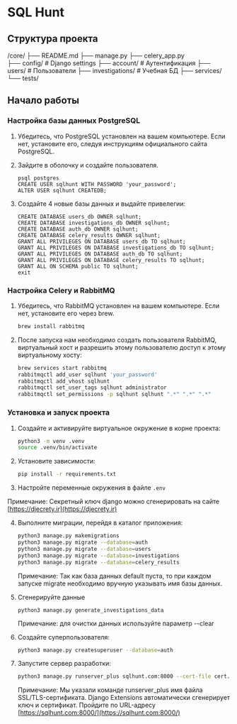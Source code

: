 # SQL Hunt

## Структура проекта

/core/
├── README.md
├── manage.py
├── celery_app.py        
├── config/              # Django settings
├── account/             # Аутентификация
├── users/               # Пользователи
├── investigations/      # Учебная БД
├── services/            
└── tests/               

## Начало работы

### Настройка базы данных PostgreSQL

1. Убедитесь, что PostgreSQL установлен на
 вашем компьютере. Если нет, установите его, следуя инструкциям официального сайта PostgreSQL.

2. Зайдите в оболочку и создайте пользователя.

   ```psql
   psql postgres 
   CREATE USER sqlhunt WITH PASSWORD 'your_password';
   ALTER USER sqlhunt CREATEDB;
   ```
3. Создайте 4 новые базы данных и выдайте привелегии:

   ```psql
   CREATE DATABASE users_db OWNER sqlhunt;
   CREATE DATABASE investigations_db OWNER sqlhunt;
   CREATE DATABASE auth_db OWNER sqlhunt;
   CREATE DATABASE celery_results OWNER sqlhunt;
   GRANT ALL PRIVILEGES ON DATABASE users_db TO sqlhunt;
   GRANT ALL PRIVILEGES ON DATABASE investigations_db TO sqlhunt;
   GRANT ALL PRIVILEGES ON DATABASE auth_db TO sqlhunt;
   GRANT ALL PRIVILEGES ON DATABASE celery_results TO sqlhunt;
   GRANT ALL ON SCHEMA public TO sqlhunt;
   exit
   ```

### Настройка Celery и RabbitMQ

1. Убедитесь, что RabbitMQ установлен на
 вашем компьютере. Если нет, установите егo через brew.

    ```bash
    brew install rabbitmq
    ```

2. После запуска нам необходимо создать пользователя RabbitMQ, виртуальный хост и разрешить этому пользователю доступ к этому виртуальному хосту:

    ```bash
    brew services start rabbitmq
    rabbitmqctl add_user sqlhunt 'your_password'
    rabbitmqctl add_vhost sqlhunt
    rabbitmqctl set_user_tags sqlhunt administrator
    rabbitmqctl set_permissions -p sqlhunt sqlhunt ".*" ".*" ".*"
    ```

### Установка и запуск проекта

1. Создайте и активируйте виртуальное окружение в корне проекта:

   ```bash
   python3 -m venv .venv
   source .venv/bin/activate 
   ```
2. Установите зависимости:

   ```bash
   pip install -r requirements.txt
   ```
3. Настройте переменные окружения в файле `.env`

Примечание: Секретный ключ django можно сгенерировать на сайте [https://djecrety.ir](https://djecrety.ir)

4. Выполните миграции, перейдя в каталог приложения:

   ```bash
   python3 manage.py makemigrations
   python3 manage.py migrate --database=auth
   python3 manage.py migrate --database=users
   python3 manage.py migrate --database=investigations
   python3 manage.py migrate --database=celery_results
   ```
   Примечание: Так как база данных default пуста, то при каждом запуске migrate необходимо вручную указывать имя базы данных.

5. Сгенерируйте данные 
    ```
    python3 manage.py generate_investigations_data
    ```
    Примечание: для очистки данных используйте параметр --clear

6. Создайте суперпользователя:

   ```bash
   python3 manage.py createsuperuser --database=auth
   ```
7. Запустите сервер разработки:

   ```bash
   python3 manage.py runserver_plus sqlhunt.com:8000 --cert-file cert.crt
   ```
   Примечание: Мы указали команде runserver_plus имя файла SSL/TLS-сертификата. Django Extensions автоматически сгенерирует ключ и сертификат. Пройдите по URL-адресу [https://sqlhunt.com:8000/](https://sqlhunt.com:8000/)
